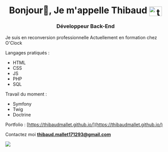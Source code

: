 <h1 align="center">Bonjour👋, Je m'appelle Thibaud <a href="https://linkedin.com/in/thibaud mallet" target="blank"><img align="center" src="https://raw.githubusercontent.com/rahuldkjain/github-profile-readme-generator/master/src/images/icons/Social/linked-in-alt.svg" alt="thibaud mallet" height="30" width="40" /></a></h1>
<h3 align="center">Développeur Back-End</h3>

Je suis en reconversion professionnelle
Actuellement en formation chez O'Clock

Langages pratiqués : 
- HTML
- CSS
- JS
- PHP
- SQL

Travail du moment :
- Symfony
- Twig
- Doctrine

Portfolio : [https://thibaudmallet.github.io/](https://thibaudmallet.github.io/)

Contactez moi **thibaud.mallet171293@gmail.com**

![](http://github-profile-summary-cards.vercel.app/api/cards/repos-per-language?username=ThibaudMallet&theme=tokyonight)
